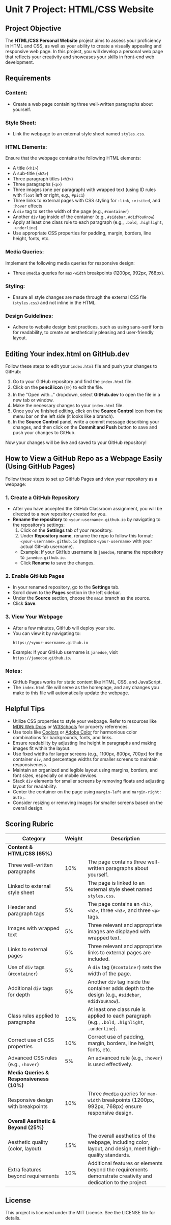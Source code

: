 # Unit 7 Project: HTML/CSS Website

## Project Objective
The **HTML/CSS Personal Website** project aims to assess your proficiency in HTML and CSS, as well as your ability to create a visually appealing and responsive web page. In this project, you will develop a personal web page that reflects your creativity and showcases your skills in front-end web development.

## Requirements

### Content:
- Create a web page containing three well-written paragraphs about yourself.

### Style Sheet:
- Link the webpage to an external style sheet named `styles.css`.

### HTML Elements:
Ensure that the webpage contains the following HTML elements:
- A title (`<h1>`)
- A sub-title (`<h2>`)
- Three paragraph titles (`<h3>`)
- Three paragraphs (`<p>`)
- Three images (one per paragraph) with wrapped text (using ID rules with `float` left or right, e.g., `#pic1`)
- Three links to external pages with CSS styling for `:link`, `:visited`, and `:hover` effects
- A `div` tag to set the width of the page (e.g., `#container`)
- Another `div` tag inside of the container (e.g., `#sidebar`, `#didYouKnow`)
- Apply at least one class rule to each paragraph (e.g., `.bold`, `.highlight`, `.underline`)
- Use appropriate CSS properties for padding, margin, borders, line height, fonts, etc.

### Media Queries:
Implement the following media queries for responsive design:
- Three `@media` queries for `max-width` breakpoints (1200px, 992px, 768px).

### Styling:
- Ensure all style changes are made through the external CSS file (`styles.css`) and not inline in the HTML.

### Design Guidelines:
- Adhere to website design best practices, such as using sans-serif fonts for readability, to create an aesthetically pleasing and user-friendly layout.

## Editing Your index.html on GitHub.dev

Follow these steps to edit your `index.html` file and push your changes to GitHub:

1. Go to your GitHub repository and find the `index.html` file.
2. Click on the **pencil icon** (✏️) to edit the file.
3. In the "Open with..." dropdown, select **GitHub.dev** to open the file in a new tab or window.
4. Make the necessary changes to your `index.html` file.
5. Once you've finished editing, click on the **Source Control** icon from the menu bar on the left side (it looks like a branch).
6. In the **Source Control** panel, write a commit message describing your changes, and then click on the **Commit and Push** button to save and push your changes to GitHub.

Now your changes will be live and saved to your GitHub repository!

## How to View a GitHub Repo as a Webpage Easily (Using GitHub Pages)

Follow these steps to set up GitHub Pages and view your repository as a webpage:

### 1. **Create a GitHub Repository**
   - After you have accepted the GitHub Classroom assignment, you will be directed to a new repository created for you.
   - **Rename the repository** to `<your-username>.github.io` by navigating to the repository’s settings:
     1. Click on the **Settings** tab of your repository.
     2. Under **Repository name**, rename the repo to follow this format: `<your-username>.github.io` (replace `<your-username>` with your actual GitHub username).
     - Example: If your GitHub username is `janedoe`, rename the repository to `janedoe.github.io`.
     - Click **Rename** to save the changes.

### 2. **Enable GitHub Pages**
   - In your renamed repository, go to the **Settings** tab.
   - Scroll down to the **Pages** section in the left sidebar.
   - Under the **Source** section, choose the `main` branch as the source.
   - Click **Save**.

### 3. **View Your Webpage**
   - After a few minutes, GitHub will deploy your site.
   - You can view it by navigating to:
     ```
     https://<your-username>.github.io
     ```
   - Example: If your GitHub username is `janedoe`, visit `https://janedoe.github.io`.

### Notes:
   - GitHub Pages works for static content like HTML, CSS, and JavaScript.
   - The `index.html` file will serve as the homepage, and any changes you make to this file will automatically update the webpage.

## Helpful Tips
- Utilize CSS properties to style your webpage. Refer to resources like [MDN Web Docs](https://developer.mozilla.org/en-US/docs/Web/CSS) or [W3Schools](https://www.w3schools.com/) for property references.
- Use tools like [Coolors](https://coolors.co/) or [Adobe Color](https://color.adobe.com/) for harmonious color combinations for backgrounds, fonts, and links.
- Ensure readability by adjusting line height in paragraphs and making images fit within the layout.
- Use fixed widths for larger screens (e.g., 1100px, 800px, 700px) for the container `div`, and percentage widths for smaller screens to maintain responsiveness.
- Maintain an organized and legible layout using margins, borders, and font sizes, especially on mobile devices.
- Stack `div` elements for smaller screens by removing floats and adjusting layout for readability.
- Center the container on the page using `margin-left` and `margin-right: auto;`.
- Consider resizing or removing images for smaller screens based on the overall design.

## Scoring Rubric

| **Category**                     | **Weight** | **Description**                                                                                                                                       |
| --------------------------------- | ---------- | ----------------------------------------------------------------------------------------------------------------------------------------------------- |
| **Content & HTML/CSS (65%)**      |            |                                                                                                                                                       |
| Three well-written paragraphs     | 10%        | The page contains three well-written paragraphs about yourself.                                                                                        |
| Linked to external style sheet    | 5%         | The page is linked to an external style sheet named `styles.css`.                                                                                      |
| Header and paragraph tags         | 5%         | The page contains an `<h1>`, `<h2>`, three `<h3>`, and three `<p>` tags.                                                                                |
| Images with wrapped text          | 5%         | Three relevant and appropriate images are displayed with wrapped text.                                                                                 |
| Links to external pages           | 5%         | Three relevant and appropriate links to external pages are included.                                                                                   |
| Use of `div` tags (`#container`)  | 5%         | A `div` tag (`#container`) sets the width of the page.                                                                                                 |
| Additional `div` tags for depth   | 5%         | Another `div` tag inside the container adds depth to the design (e.g., `#sidebar`, `#didYouKnow`).                                                      |
| Class rules applied to paragraphs | 10%        | At least one class rule is applied to each paragraph (e.g., `.bold`, `.highlight`, `.underline`).                                                       |
| Correct use of CSS properties     | 10%        | Correct use of padding, margin, borders, line height, fonts, etc.                                                                                      |
| Advanced CSS rules (e.g., `:hover`) | 5%       | An advanced rule (e.g., `:hover`) is used effectively.                                                                                                 |
| **Media Queries & Responsiveness (10%)** |        |                                                                                                                                                       |
| Responsive design with breakpoints | 10%       | Three `@media` queries for `max-width` breakpoints (1200px, 992px, 768px) ensure responsive design.                                                    |
| **Overall Aesthetic & Beyond (25%)** |         |                                                                                                                                                       |
| Aesthetic quality (color, layout)  | 15%        | The overall aesthetics of the webpage, including color, layout, and design, meet high-quality standards.                                                |
| Extra features beyond requirements | 10%       | Additional features or elements beyond the requirements demonstrate creativity and dedication to the project.                                           |

## License
This project is licensed under the MIT License. See the LICENSE file for details.
